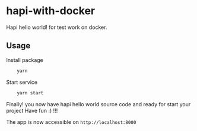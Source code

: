 # hapi-with-docker
Hapi hello world! for test work on docker.

## Usage

Install package

```sh
    yarn
```

Start service

```sh
    yarn start
```

Finally! you now have hapi hello world source code and ready for start your project Have fun :) !!!

The app is now accessible on `http://localhost:8000`